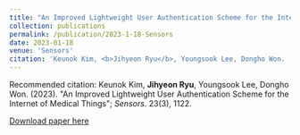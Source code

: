 ```yaml
---
title: "An Improved Lightweight User Authentication Scheme for the Internet of Medical Things"
collection: publications
permalink: /publication/2023-1-18-Sensors
date: 2023-01-18
venue: 'Sensors'
citation: 'Keunok Kim, <b>Jihyeon Ryu</b>, Youngsook Lee, Dongho Won. (2023). "An Improved Lightweight User Authentication Scheme for the Internet of Medical Things"; <i>Sensors</i>. 23(3), 1122.'
---
```

Recommended citation: Keunok Kim, **Jihyeon Ryu**, Youngsook Lee, Dongho Won. (2023). "An Improved Lightweight User Authentication Scheme for the Internet of Medical Things"; *Sensors*. 23(3), 1122.

[Download paper here](http://janicejihyeon.github.io/files/2023_sensors1.pdf)
